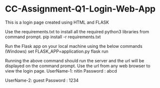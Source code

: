 # CC-Assignment-Q1-Login-Web-App
This is a login page created using HTML and FLASK

Use the requirements.txt to install all the required python3 libraries from command prompt.
  pip install -r requirements.txt

Run the Flask app on your local machine using the below commands (Windows)
  set FLASK_APP=application.py
  flask run

Running the above command should run the server and the url will be displayed on the command prompt. Use the url from any web browser to view the login page.
UserName-1: nitin
Password  : abcd

UserName-2: guest
Password  : 1234